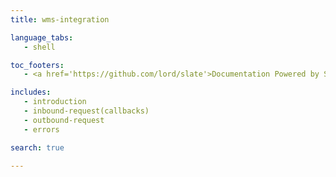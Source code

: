 ```yaml
--- 
title: wms-integration

language_tabs: 
   - shell 

toc_footers: 
   - <a href='https://github.com/lord/slate'>Documentation Powered by Slate</a> 

includes: 
   - introduction
   - inbound-request(callbacks)
   - outbound-request
   - errors

search: true 

---                  
```


<!-- Converted with the swagger-to-slate https://github.com/lavkumarv/swagger-to-slate -->
